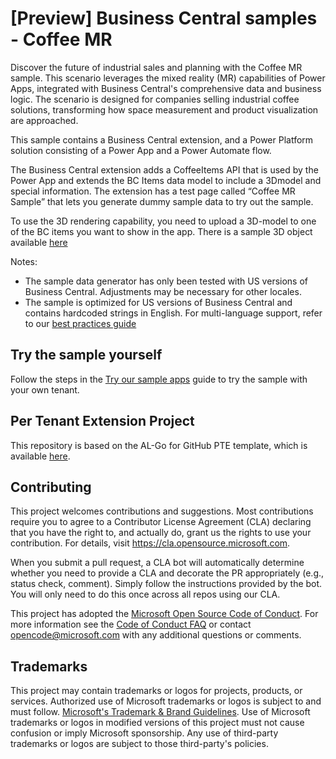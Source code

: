 # [Preview] Business Central samples - Coffee MR
Discover the future of industrial sales and planning with the Coffee MR sample. This scenario leverages the mixed reality (MR) capabilities of Power Apps, integrated with Business Central's comprehensive data and business logic. The scenario is designed for companies selling industrial coffee solutions, transforming how space measurement and product visualization are approached.

This sample contains a Business Central extension, and a Power Platform solution consisting of a Power App and a Power Automate flow. 

The Business Central extension adds a CoffeeItems API that is used by the Power App and extends the BC Items data model to include a 3Dmodel and special information.
The extension has a test page called “Coffee MR Sample” that lets you generate dummy sample data to try out the sample. 

To use the 3D rendering capability, you need to upload a 3D-model to one of the BC items you want to show in the app. There is a sample 3D object available [here](https://github.com/andersgMSFT/Coffee-MR/tree/main/Sample%20Data) 

Notes: 
-	The sample data generator has only been tested with US versions of Business Central. Adjustments may be necessary for other locales.
-	The sample is optimized for US versions of Business Central and contains hardcoded strings in English. For multi-language support, refer to our [best practices guide](https://learn.microsoft.com/en-us/dynamics365/business-central/dev-itpro/powerplatform/power-apps-best-practices#set-up-multi-language-support-with-business-central)


## Try the sample yourself

Follow the steps in the [Try our sample apps](https://github.com/microsoft/AL-Go/blob/PPPreview/Scenarios/TryPowerPlatformSamples.md) guide to try the sample with your own tenant.

## Per Tenant Extension Project

This repository is based on the AL-Go for GitHub PTE template, which is available [here](https://github.com/microsoft/AL-Go-PTE).

## Contributing

This project welcomes contributions and suggestions.  Most contributions require you to agree to a Contributor License Agreement (CLA) declaring that you have the right to, and actually do, grant us the rights to use your contribution. For details, visit https://cla.opensource.microsoft.com.

When you submit a pull request, a CLA bot will automatically determine whether you need to provide a CLA and decorate the PR appropriately (e.g., status check, comment). Simply follow the instructions provided by the bot. You will only need to do this once across all repos using our CLA.

This project has adopted the [Microsoft Open Source Code of Conduct](https://opensource.microsoft.com/codeofconduct/).
For more information see the [Code of Conduct FAQ](https://opensource.microsoft.com/codeofconduct/faq/) or contact [opencode@microsoft.com](mailto:opencode@microsoft.com) with any additional questions or comments.

## Trademarks

This project may contain trademarks or logos for projects, products, or services. Authorized use of Microsoft trademarks or logos is subject to and must follow.
[Microsoft's Trademark & Brand Guidelines](https://www.microsoft.com/en-us/legal/intellectualproperty/trademarks/usage/general).
Use of Microsoft trademarks or logos in modified versions of this project must not cause confusion or imply Microsoft sponsorship.
Any use of third-party trademarks or logos are subject to those third-party's policies.
